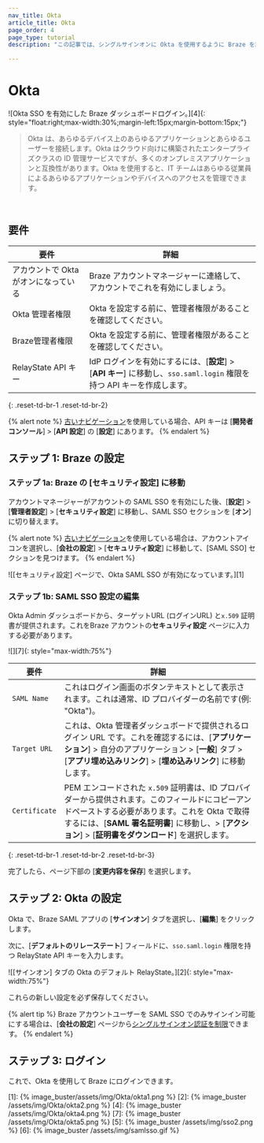 ```yaml
---
nav_title: Okta
article_title: Okta
page_order: 4
page_type: tutorial
description: "この記事では、シングルサインオンに Okta を使用するように Braze を設定する方法を順に説明します。" 

---
```


# Okta 

![Okta SSO を有効にした Braze ダッシュボードログイン。][4]{: style="float:right;max-width:30%;margin-left:15px;margin-bottom:15px;"}

> Okta は、あらゆるデバイス上のあらゆるアプリケーションとあらゆるユーザーを接続します。Okta はクラウド向けに構築されたエンタープライズクラスの ID 管理サービスですが、多くのオンプレミスアプリケーションと互換性があります。Okta を使用すると、IT チームはあらゆる従業員によるあらゆるアプリケーションやデバイスへのアクセスを管理できます。
<br>

## 要件

| 要件 | 詳細 |
| ----------- | ------- |
| アカウントで Okta がオンになっている | Braze アカウントマネージャーに連絡して、アカウントでこれを有効にしましょう。 |
| Okta 管理者権限 | Okta を設定する前に、管理者権限があることを確認してください。 |
| Braze管理者権限 | Okta を設定する前に、管理者権限があることを確認してください。 |
| RelayState API キー | IdP ログインを有効にするには、\[**設定**] > \[**API キー**] に移動し、`sso.saml.login` 権限を持つ API キーを作成します。 |
{: .reset-td-br-1 .reset-td-br-2}

{% alert note %}
[古いナビゲーション]({{site.baseurl}}/navigation)を使用している場合、API キーは \[**開発者コンソール**] > \[**API 設定**] の \[**設定**] にあります。
{% endalert %}

## ステップ 1: Braze の設定

### ステップ 1a: Braze の \[セキュリティ設定] に移動

アカウントマネージャーがアカウントの SAML SSO を有効にした後、\[**設定**] > \[**管理者設定**] > \[**セキュリティ設定**] に移動し、SAML SSO セクションを \[**オン**] に切り替えます。

{% alert note %}
[古いナビゲーション]({{site.baseurl}}/navigation)を使用している場合は、アカウントアイコンを選択し、\[**会社の設定**] > \[**セキュリティ設定**] に移動して、\[SAML SSO] セクションを見つけます。
{% endalert %}

![\[セキュリティ設定] ページで、Okta SAML SSO が有効になっています。][1]

### ステップ 1b: SAML SSO 設定の編集

Okta Admin ダッシュボードから、ターゲットURL (ログインURL) と`x.509` 証明書が提供されます。これをBraze アカウントの**セキュリティ設定** ページに入力する必要があります。

![][7]{: style="max-width:75%"}

| 要件 | 詳細 |
|---|---|
| `SAML Name` | これはログイン画面のボタンテキストとして表示されます。これは通常、ID プロバイダーの名前です(例: "Okta")。 |
| `Target URL` | これは、Okta 管理者ダッシュボードで提供されるログイン URL です。これを確認するには、\[**アプリケーション**] > 自分のアプリケーション > \[**一般**] タブ > \[**アプリ埋め込みリンク**] > \[**埋め込みリンク**] に移動します。 |
| `Certificate` | PEM エンコードされた `x.509` 証明書は、ID プロバイダーから提供されます。このフィールドにコピーアンドペーストする必要があります。これを Okta で取得するには、\[**SAML 署名証明書**] に移動し、> \[**アクション**] > \[**証明書をダウンロード**] を選択します。 |
{: .reset-td-br-1 .reset-td-br-2 .reset-td-br-3}

完了したら、ページ下部の \[**変更内容を保存**] を選択します。

## ステップ 2: Okta の設定

Okta で、Braze SAML アプリの \[**サインオン**] タブを選択し、\[**編集**] をクリックします。 

次に、\[**デフォルトのリレーステート**] フィールドに、`sso.saml.login` 権限を持つ RelayState API キーを入力します。 

![\[サインオン] タブの Okta のデフォルト RelayState。][2]{: style="max-width:75%"}

これらの新しい設定を必ず保存してください。

{% alert tip %}
Braze アカウントユーザーを SAML SSO でのみサインイン可能にする場合は、\[**会社の設定**] ページから[シングルサインオン認証を制限]({{site.baseurl}}/user_guide/administrative/access_braze/single_sign_on/set_up/#restriction)できます。
{% endalert %}

## ステップ 3: ログイン

これで、Okta を使用して Braze にログインできます。

[1]: {% image_buster/assets/img/Okta/okta1.png %}
[2]: {% image_buster /assets/img/Okta/okta2.png %}
[4]: {% image_buster /assets/img/Okta/okta4.png %}
[7]: {% image_buster /assets/img/Okta/okta5.png %}
[5]: {% image_buster /assets/img/sso2.png %}
[6]: {% image_buster /assets/img/samlsso.gif %}
